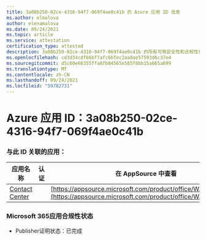 ```yaml
---
title: 3a08b250-02ce-4316-94f7-069f4ae0c41b 的 Azure 应用 ID 信息
ms.author: elmalova
author: elenamalova
ms.date: 09/24/2021
ms.topic: article
ms.service: attestation
certification_type: attested
description: 3a08b250-02ce-4316-94f7-069f4ae0c41b 的所有可用安全性和合规性信息。
ms.openlocfilehash: cd3d34cdf66bf7afc6bfec2aa8ae57593d6c37e4
ms.sourcegitcommit: d5c60e66355ffa8fb84565e565f8bb15a665a099
ms.translationtype: MT
ms.contentlocale: zh-CN
ms.lasthandoff: 09/24/2021
ms.locfileid: "59782731"
---
```

# <a name="azure-app-id-3a08b250-02ce-4316-94f7-069f4ae0c41b"></a>Azure 应用 ID：3a08b250-02ce-4316-94f7-069f4ae0c41b


### <a name="apps-associated-with-this-id"></a>与此 ID 关联的应用：
| **应用名称** | **认证** | **在 AppSource 中查看** |
|--------------|---------------|-----------------------|
| [Contact Center](https://docs.microsoft.com/microsoft-365-app-certification/forward/WA200001428) |  | [https://appsource.microsoft.com/product/office/WA200001428](https://appsource.microsoft.com/product/office/WA200001428) |

### <a name="microsoft-365-app-compliance-status"></a>Microsoft 365应用合规性状态
- Publisher证明状态：已完成
